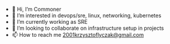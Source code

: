- 👋 Hi, I’m Commoner
- 👀 I’m interested in devops/sre, linux, networking, kubernetes
- 🌱 I’m currently working as SRE
- 💞️ I’m looking to collaborate on infrastructure setup in projects
- 📫 How to reach me 2001krzysztoflyczak@gmail.com

<!---
Fahras23/Fahras23 is a ✨ special ✨ repository because its `README.md` (this file) appears on your GitHub profile.
You can click the Preview link to take a look at your changes.
--->
